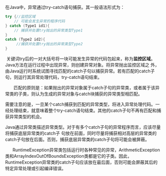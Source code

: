 在Java中，异常通过try-catch语句捕获。其一般语法形式为：

```java
try {//监控区域
    // 可能会发生异常的程序代码  
} catch (Type1 id1){  
    // 捕获并处置try抛出的异常类型Type1  
}  
catch (Type2 id2){  
     //捕获并处置try抛出的异常类型Type2  
}  
```

 关键词try后的一对大括号将一块可能发生异常的代码包起来，称为**监控区域**。Java方法在运行过程中出现异常，则创建异常对象。将异常抛出监控区域之 外，由Java运行时系统试图寻找匹配的catch子句以捕获异常。若有匹配的catch子句，则运行其异常处理代码，try-catch语句结束。

       匹配的原则是：如果抛出的异常对象属于catch子句的异常类，或者属于该异常类的子类，则认为生成的异常对象与catch块捕获的异常类型相匹配。

需要注意的是，一旦某个catch捕获到匹配的异常类型，将进入异常处理代码。一经处理结束，就意味着整个try-catch语句结束。其他的catch子句不再有匹配和捕获异常类型的机会。



Java通过异常类描述异常类型。对于有多个catch子句的异常程序而言，应该尽量将捕获底层异常类的catch子 句放在前面，同时尽量将捕获相对高层的异常类的catch子句放在后面。否则，捕获底层异常类的catch子句将可能会被屏蔽。

      RuntimeException异常类包括运行时各种常见的异常，ArithmeticException类和ArrayIndexOutOfBoundsException类都是它的子类。因此，RuntimeException异常类的catch子句应该放在最后面，否则可能会屏蔽其后的特定异常处理或引起编译错误。

